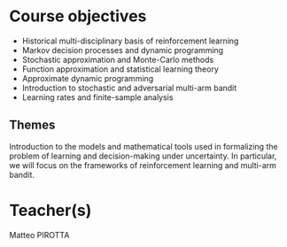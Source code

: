 # Course objectives

- Historical multi-disciplinary basis of reinforcement learning
- Markov decision processes and dynamic programming
- Stochastic approximation and Monte-Carlo methods
- Function approximation and statistical learning theory
- Approximate dynamic programming
- Introduction to stochastic and adversarial multi-arm bandit
- Learning rates and finite-sample analysis

## Themes
Introduction to the models and mathematical tools used in formalizing the problem of learning and decision-making under uncertainty. In particular, we will focus on the frameworks of reinforcement learning and multi-arm bandit.
# Teacher(s)
Matteo PIROTTA
